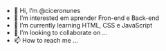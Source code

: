 - 👋 Hi, I’m @ciceronunes 
- 👀 I’m interested em aprender  Fron-end e Back-end
- 🌱 I’m currently learning  HTML, CSS e JavaScript
- 💞️ I’m looking to collaborate on ...
- 📫 How to reach me ...

<!---
ciceronunes/ciceronunes is a ✨ special ✨ repository because its `README.md` (this file) appears on your GitHub profile.
You can click the Preview link to take a look at your changes.
--->
